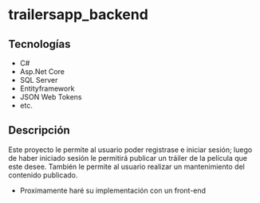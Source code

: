 # trailersapp_backend


<h2> Tecnologías </h2>

* C# 
* Asp.Net Core 
* SQL Server 
* Entityframework 
* JSON Web Tokens 
* etc. 

<h2> Descripción </h2>

Este proyecto le permite al usuario poder registrase e iniciar sesión; luego de haber iniciado sesión le permitirá publicar un tráiler de la película que este desee. También le permite al usuario realizar un mantenimiento del contenido publicado.

* Proximamente haré su implementación con un front-end
